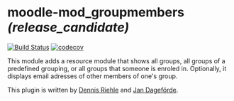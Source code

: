 # moodle-mod_groupmembers *(release_candidate)* 
[![Build Status](https://travis-ci.org/learnweb/moodle-mod_groupmembers.svg?branch=master)](https://travis-ci.org/learnweb/moodle-mod_groupmembers)
[![codecov](https://codecov.io/gh/learnweb/moodle-mod_groupmembers/branch/master/graph/badge.svg)](https://codecov.io/gh/learnweb/moodle-mod_groupmembers)


This module adds a resource module that shows all groups, all groups of a predefined grouping, or all groups that someone is enroled in. Optionally, it displays email adresses of other members of one's group.


This plugin is written by [Dennis Riehle](https://github.com/driehle) and [Jan Dageförde](https://github.com/Dagefoerde).


